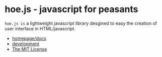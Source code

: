 hoe.js - javascript for peasants
===================================

`hoe.js is` a lightweight javascript library desgined to easy the creation of user interface in HTML/javascript.

* [homepage/docs](http://schettino72.github.com/hoe.js)
* [development](https://github.com/schettino72/hoe.js)
* [The MIT License](https://github.com/schettino72/hoe.js/blob/master/LICENSE)

